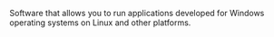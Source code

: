 Software that allows you to run applications developed for
Windows operating systems on Linux and other platforms.
